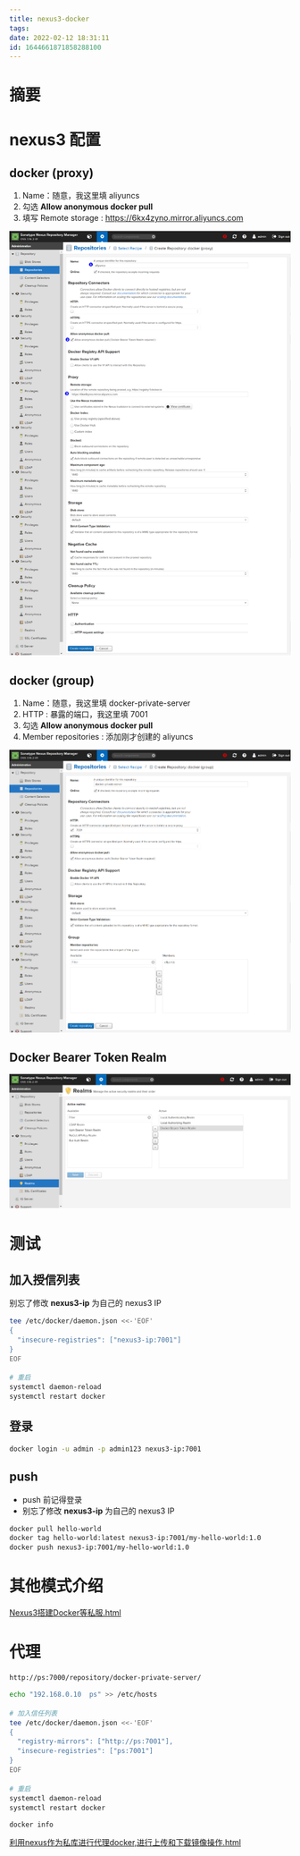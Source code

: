 ```yaml
---
title: nexus3-docker
tags: 
date: 2022-02-12 18:31:11
id: 1644661871858288100
---
```

# 摘要

# nexus3 配置

## docker (proxy)

1. Name：随意，我这里填 aliyuncs
2. 勾选 **Allow anonymous docker pull** 
3. 填写 Remote storage : https://6kx4zyno.mirror.aliyuncs.com 

![image-20220218192615878](assets/images/image-20220218192615878.png)

## docker (group)

1. Name：随意，我这里填 docker-private-server
2. HTTP : 暴露的端口，我这里填 7001
3. 勾选 **Allow anonymous docker pull** 
4. Member repositories : 添加刚才创建的 aliyuncs

![image-20220218193851651](assets/images/image-20220218193851651.png)

## Docker Bearer Token Realm

![image-20220218194020243](assets/images/image-20220218194020243.png)





# 测试

## 加入授信列表

别忘了修改 **nexus3-ip** 为自己的 nexus3 IP

```sh
tee /etc/docker/daemon.json <<-'EOF'
{
  "insecure-registries": ["nexus3-ip:7001"]
}
EOF

# 重启
systemctl daemon-reload
systemctl restart docker
```

## 登录

```sh
docker login -u admin -p admin123 nexus3-ip:7001
```

## push 

- push 前记得登录
- 别忘了修改 **nexus3-ip** 为自己的 nexus3 IP

```sh
docker pull hello-world
docker tag hello-world:latest nexus3-ip:7001/my-hello-world:1.0
docker push nexus3-ip:7001/my-hello-world:1.0
```

# 其他模式介绍

 [Nexus3搭建Docker等私服.html](assets\references\Nexus3搭建Docker等私服.html) 



# 代理

```
http://ps:7000/repository/docker-private-server/
```



```sh
echo "192.168.0.10  ps" >> /etc/hosts

# 加入信任列表
tee /etc/docker/daemon.json <<-'EOF'
{
  "registry-mirrors": ["http://ps:7001"],
  "insecure-registries": ["ps:7001"]
}
EOF

# 重启
systemctl daemon-reload
systemctl restart docker
```



```
docker info 
```



 [利用nexus作为私库进行代理docker,进行上传和下载镜像操作.html](assets\references\利用nexus作为私库进行代理docker,进行上传和下载镜像操作.html) 





